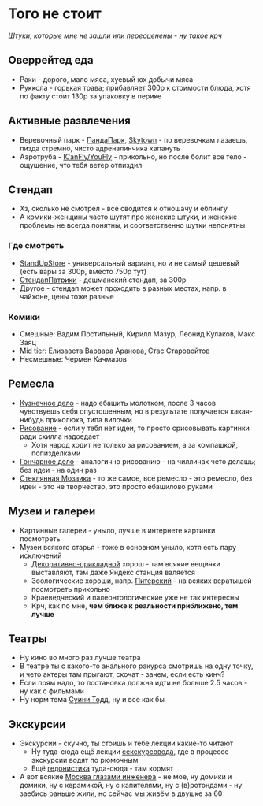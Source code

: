 # Того не стоит

_Штуки, которые мне не зашли или переоценены - ну такое крч_

## Оверрейтед еда

- Раки - дорого, мало мяса, хуевый юх добычи мяса
- Руккола - горькая трава; прибавляет 300р к стоимости блюда, хотя по факту стоит 130р за упаковку в перике

## Активные развлечения

- Веревочный парк - [ПандаПарк](https://pandapark.org/), [Skytown](https://www.skytown.pro/) - по веревочкам лазаешь,
  пизда стремно, чисто адреналинчика хапануть
- Аэротруба - [ICanFly/YouFly](https://icanfly.su/) - прикольно, но после болит все тело - ощущение, что тебя ветер
  отпиздил

## Стендап

- Хз, сколько не смотрел - все сводится к отношачу и еблингу
- А комики-женщины часто шутят про женские штуки, и женские проблемы не всегда понятны, и соответственно шутки непонятны

### Где смотреть

- [StandUpStore](https://standupstore.ru/) - универсальный вариант, но и не самый дешевый (есть вары за 300р, вместо
  750р тут)
- [СтендапПатрики](https://www.standuppatriki.com/) - дешманский стендап, за 300р
- Другое - стендап может проходить в разных местах, напр. в чайхоне, цены тоже разные

### Комики

- Смешные: Вадим Постильный, Кирилл Мазур, Леонид Кулаков, Макс Заяц
- Mid tier: Елизавета Варвара Аранова, Стас Старовойтов
- Несмешные: Чермен Качмазов

## Ремесла

- [Кузнечное дело](https://xn--1-ntbin2a8e.xn--p1ai/) - надо ебашить молотком, после 3 часов чувствуешь
  себя опустошенным, но в результате получается какая-нибудь приколюха, типа вилочки
- [Рисование](https://studio-siluet.ru/) - если у тебя нет идеи, то просто срисовывать картинки ради скилла надоедает
    - Хотя народ ходит не только за рисованием, а за компашкой, попизделками
- [Гончарное дело](https://terracatstudio.ru/) - аналогично рисованию - на чилличах чето делашь; без идеи - на один раз
- [Стеклянная Мозаика](https://mosaic.school/glassmosaic) - то же самое, все ремесло - это ремесло, без идеи - это не
  творчество, это просто ебашилово руками

## Музеи и галереи

- Картинные галереи - уныло, лучше в интернете картинки посмотреть
- Музеи всякого старья - тоже в основном уныло, хотя есть пару исключений
    - [Декоративно-прикладной](https://damuseum.ru/) хорош - там всякие вещички выставляют, там даже Яндекс станция
      валяется
    - Зоологические хороши, напр. [Питерский](https://www.zin.ru/museum/) - на всяких всратышей посмотреть прикольно
    - Краеведческий и палеонтологические уже не так интересны
    - Крч, как по мне, **чем ближе к реальности приближено, тем лучше**

## Театры

- Ну кино во много раз лучше театра
- В театре ты с какого-то анального ракурса смотришь на одну точку, и чето актеры там прыгают, скочат - зачем, если есть
  кинч?
- Если прям надо, то постановка должна идти не больше 2.5 часов - ну как с фильмами
- Ну норм тема [Суини Тодд](https://tagankateatr.ru/repertuar/suinii-todd), ну и все как бы

## Экскурсии

- Экскурсии - скучно, ты стоишь и тебе лекции какие-то читают
    - Ну туда-сюда ещё лекции [секскурсовода](https://t.me/manyasexcursovod), где в процессе экскурсии водят по рюмочным
    - Ещё [гедонистика](https://www.gedonistica.ru/) туда-сюда - там кормят
- А вот всякие [Москва глазами инженера](https://engineer-history.ru/) - не мое, ну домики и домики, ну с керамикой, ну
  с капителями, ну с (в)ротондами
  \- ну заебись раньше жили, но сейчас мы живём в двушке за 60


